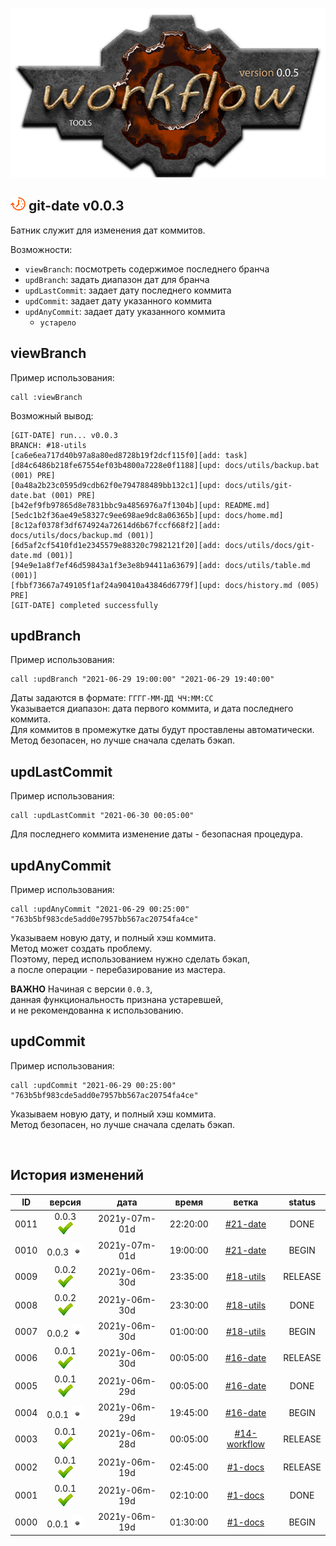 [![logo](../../logo.png)](../../home.md "for developers") 

[M]: #main  "бэкапы"
[P]: ../../icons/progress.png  "в процессе..."
[S]: ../../icons/success.png   "ошибок не обнаружено"
[F]: ../../icons/failed.png    "была выявлена ошибка"
[D]: ../../icons/danger.png    "дефекты, недоработки, некритичные баги"
[E]: ../../icons/empty.png     "нет данных"
[B]: ../../icons/bug.png       "обнаружен баг"
[N]: ../../icons/na.png        "функциональность не доступна"

<a name="main"></a>
[![P]][M] git-date v0.0.3
-------------------------
Батник служит для изменения дат коммитов.  

Возможности:  
  - `viewBranch`: посмотреть содержимое последнего бранча  
  - `updBranch`: задать диапазон дат для бранча  
  - `updLastCommit`: задает дату последнего коммита  
  - `updCommit`: задает дату указанного коммита  
  - `updAnyCommit`: задает дату указанного коммита  
    - `устарело`

viewBranch
----------
Пример использования:  

```
call :viewBranch 
```
Возможный вывод:  

```
[GIT-DATE] run... v0.0.3
BRANCH: #18-utils
[ca6e6ea717d40b97a8a80ed8728b19f2dcf115f0][add: task]
[d84c6486b218fe67554ef03b4800a7228e0f1188][upd: docs/utils/backup.bat (001) PRE]
[0a48a2b23c0595d9cdb62f0e794788489bb132c1][upd: docs/utils/git-date.bat (001) PRE]
[b42ef9fb97865d8e7831bbc9a4856976a7f1304b][upd: README.md]
[5edc1b2f36ae49e58327c9ee698ae9dc8a06365b][upd: docs/home.md]
[8c12af0378f3df674924a72614d6b67fccf668f2][add: docs/utils/docs/backup.md (001)]
[6d5af2cf5410fd1e2345579e88320c7982121f20][add: docs/utils/docs/git-date.md (001)]
[94e9e1a8f7ef46d59843a1f3e3e8b94411a63679][add: docs/utils/table.md (001)]
[fbbf73667a749105f1af24a90410a43846d6779f][upd: docs/history.md (005) PRE]
[GIT-DATE] completed successfully
```

updBranch
---------
Пример использования:  

```
call :updBranch "2021-06-29 19:00:00" "2021-06-29 19:40:00"
```

Даты задаются в формате: `ГГГГ-ММ-ДД ЧЧ:ММ:СС`  
Указывается диапазон: дата первого коммита, и дата последнего коммита.  
Для коммитов в промежутке даты будут проставлены автоматически.  
Метод безопасен, но лучше сначала сделать бэкап.  

updLastCommit
-------------
Пример использования:  

```
call :updLastCommit "2021-06-30 00:05:00"
```

Для последнего коммита изменение даты - безопасная процедура.  

updAnyCommit
------------
Пример использования:  

```
call :updAnyCommit "2021-06-29 00:25:00" "763b5bf983cde5add0e7957bb567ac20754fa4ce"
```

Указываем новую дату, и полный хэш коммита.  
Метод может создать проблему.  
Поэтому, перед использованием нужно сделать бэкап,  
а после операции - перебазирование из мастера.  

**ВАЖНО** Начиная с версии `0.0.3`,  
данная функциональность признана устаревшей,  
и не рекомендованна к использованию.  


updCommit
------------
Пример использования:  

```
call :updCommit "2021-06-29 00:25:00" "763b5bf983cde5add0e7957bb567ac20754fa4ce"
```

Указываем новую дату, и полный хэш коммита.  
Метод безопасен, но лучше сначала сделать бэкап.  

<br/>

История изменений 
-----------------

| **ID** | версия          |     дата      |  время   |     ветка      | status  |  
|:------:|:---------------:|:-------------:|:--------:|:--------------:|:-------:|  
|  0011  | 0.0.3 [![S]][M] | 2021y-07m-01d | 22:20:00 | [#21-date]     | DONE    |  
|  0010  | 0.0.3 [![E]][M] | 2021y-07m-01d | 19:00:00 | [#21-date]     | BEGIN   |  
|  0009  | 0.0.2 [![S]][M] | 2021y-06m-30d | 23:35:00 | [#18-utils]    | RELEASE |  
|  0008  | 0.0.2 [![S]][M] | 2021y-06m-30d | 23:30:00 | [#18-utils]    | DONE    |  
|  0007  | 0.0.2 [![E]][M] | 2021y-06m-30d | 01:00:00 | [#18-utils]    | BEGIN   |  
|  0006  | 0.0.1 [![S]][M] | 2021y-06m-30d | 00:05:00 | [#16-date]     | RELEASE |  
|  0005  | 0.0.1 [![S]][M] | 2021y-06m-29d | 00:05:00 | [#16-date]     | DONE    |  
|  0004  | 0.0.1 [![E]][M] | 2021y-06m-29d | 19:45:00 | [#16-date]     | BEGIN   |  
|  0003  | 0.0.1 [![S]][M] | 2021y-06m-28d | 00:05:00 | [#14-workflow] | RELEASE |  
|  0002  | 0.0.1 [![S]][M] | 2021y-06m-19d | 02:45:00 | [#1-docs]      | RELEASE |  
|  0001  | 0.0.1 [![S]][M] | 2021y-06m-19d | 02:10:00 | [#1-docs]      | DONE    |  
|  0000  | 0.0.1 [![E]][M] | 2021y-06m-19d | 01:30:00 | [#1-docs]      | BEGIN   |  

[#21-date]:     ../../history.md//#v006
[#18-utils]:    ../../history.md//#v005
[#16-date]:     ../../history.md//#v004
[#14-workflow]: ../../history.md//#v003
[#1-docs]:      ../../history.md//#v000




